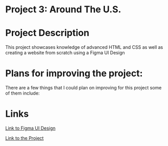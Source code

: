 # Project 3: Around The U.S.

# Project Description

This project showcases knowledge of advanced HTML and CSS as well as creating a website from scratch using a Figma UI Design

# Plans for improving the project:

There are a few things that I could plan on improving for this project some of them include:

# Links

[Link to Figma UI Design](https://www.figma.com/design/ii4xxsJ0ghevUOcssTlHZv/Sprint-3%3A-Around-the-US?node-id=6432-147&t=8kqfcnrG4wRCZuHf-0)

[Link to the Project](https://torimartins27.github.io/se_project_aroundtheus)
